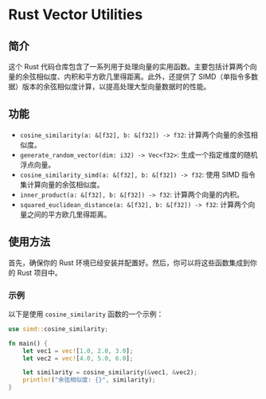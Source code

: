 # Rust Vector Utilities

## 简介

这个 Rust 代码仓库包含了一系列用于处理向量的实用函数。主要包括计算两个向量的余弦相似度、内积和平方欧几里得距离。此外，还提供了 SIMD（单指令多数据）版本的余弦相似度计算，以提高处理大型向量数据时的性能。

## 功能

- `cosine_similarity(a: &[f32], b: &[f32]) -> f32`: 计算两个向量的余弦相似度。
- `generate_random_vector(dim: i32) -> Vec<f32>`: 生成一个指定维度的随机浮点向量。
- `cosine_similarity_simd(a: &[f32], b: &[f32]) -> f32`: 使用 SIMD 指令集计算向量的余弦相似度。
- `inner_product(a: &[f32], b: &[f32]) -> f32`: 计算两个向量的内积。
- `squared_euclidean_distance(a: &[f32], b: &[f32]) -> f32`: 计算两个向量之间的平方欧几里得距离。

## 使用方法

首先，确保你的 Rust 环境已经安装并配置好。然后，你可以将这些函数集成到你的 Rust 项目中。

### 示例

以下是使用 `cosine_similarity` 函数的一个示例：

```rust
use simd::cosine_similarity;

fn main() {
    let vec1 = vec![1.0, 2.0, 3.0];
    let vec2 = vec![4.0, 5.0, 6.0];

    let similarity = cosine_similarity(&vec1, &vec2);
    println!("余弦相似度: {}", similarity);
}
